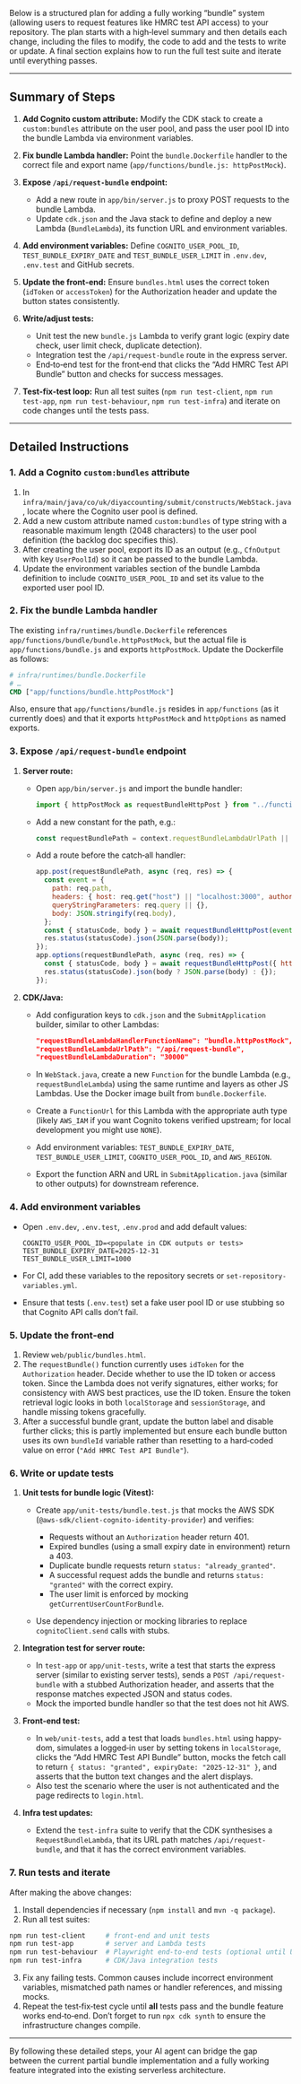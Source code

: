 Below is a structured plan for adding a fully working “bundle” system (allowing users to request features like HMRC test API access) to your repository.  The plan starts with a high‑level summary and then details each change, including the files to modify, the code to add and the tests to write or update.  A final section explains how to run the full test suite and iterate until everything passes.

---

## Summary of Steps

1. **Add Cognito custom attribute:** Modify the CDK stack to create a `custom:bundles` attribute on the user pool, and pass the user pool ID into the bundle Lambda via environment variables.
2. **Fix bundle Lambda handler:** Point the `bundle.Dockerfile` handler to the correct file and export name (`app/functions/bundle.js: httpPostMock`).
3. **Expose `/api/request-bundle` endpoint:**

    * Add a new route in `app/bin/server.js` to proxy POST requests to the bundle Lambda.
    * Update `cdk.json` and the Java stack to define and deploy a new Lambda (`BundleLambda`), its function URL and environment variables.
4. **Add environment variables:** Define `COGNITO_USER_POOL_ID`, `TEST_BUNDLE_EXPIRY_DATE` and `TEST_BUNDLE_USER_LIMIT` in `.env.dev`, `.env.test` and GitHub secrets.
5. **Update the front‑end:** Ensure `bundles.html` uses the correct token (`idToken` or `accessToken`) for the Authorization header and update the button states consistently.
6. **Write/adjust tests:**

    * Unit test the new `bundle.js` Lambda to verify grant logic (expiry date check, user limit check, duplicate detection).
    * Integration test the `/api/request-bundle` route in the express server.
    * End‑to‑end test for the front‑end that clicks the “Add HMRC Test API Bundle” button and checks for success messages.
7. **Test‑fix‑test loop:** Run all test suites (`npm run test-client`, `npm run test-app`, `npm run test-behaviour`, `npm run test-infra`) and iterate on code changes until the tests pass.

---

## Detailed Instructions

### 1. Add a Cognito `custom:bundles` attribute

1. In `infra/main/java/co/uk/diyaccounting/submit/constructs/WebStack.java`, locate where the Cognito user pool is defined.
2. Add a new custom attribute named `custom:bundles` of type string with a reasonable maximum length (2048 characters) to the user pool definition (the backlog doc specifies this).
3. After creating the user pool, export its ID as an output (e.g., `CfnOutput` with key `UserPoolId`) so it can be passed to the bundle Lambda.
4. Update the environment variables section of the bundle Lambda definition to include `COGNITO_USER_POOL_ID` and set its value to the exported user pool ID.

### 2. Fix the bundle Lambda handler

The existing `infra/runtimes/bundle.Dockerfile` references `app/functions/bundle/bundle.httpPostMock`, but the actual file is `app/functions/bundle.js` and exports `httpPostMock`.  Update the Dockerfile as follows:

```dockerfile
# infra/runtimes/bundle.Dockerfile
# …
CMD ["app/functions/bundle.httpPostMock"]
```

Also, ensure that `app/functions/bundle.js` resides in `app/functions` (as it currently does) and that it exports `httpPostMock` and `httpOptions` as named exports.

### 3. Expose `/api/request-bundle` endpoint

1. **Server route:**

    * Open `app/bin/server.js` and import the bundle handler:

      ```js
      import { httpPostMock as requestBundleHttpPost } from "../functions/bundle.js";
      ```
    * Add a new constant for the path, e.g.:

      ```js
      const requestBundlePath = context.requestBundleLambdaUrlPath || "/api/request-bundle";
      ```
    * Add a route before the catch‑all handler:

      ```js
      app.post(requestBundlePath, async (req, res) => {
        const event = {
          path: req.path,
          headers: { host: req.get("host") || "localhost:3000", authorization: req.headers.authorization },
          queryStringParameters: req.query || {},
          body: JSON.stringify(req.body),
        };
        const { statusCode, body } = await requestBundleHttpPost(event);
        res.status(statusCode).json(JSON.parse(body));
      });
      app.options(requestBundlePath, async (req, res) => {
        const { statusCode, body } = await requestBundleHttpPost({ httpMethod: "OPTIONS" });
        res.status(statusCode).json(body ? JSON.parse(body) : {});
      });
      ```

2. **CDK/Java:**

    * Add configuration keys to `cdk.json` and the `SubmitApplication` builder, similar to other Lambdas:

      ```json
      "requestBundleLambdaHandlerFunctionName": "bundle.httpPostMock",
      "requestBundleLambdaUrlPath": "/api/request-bundle",
      "requestBundleLambdaDuration": "30000"
      ```
    * In `WebStack.java`, create a new `Function` for the bundle Lambda (e.g., `requestBundleLambda`) using the same runtime and layers as other JS Lambdas.  Use the Docker image built from `bundle.Dockerfile`.
    * Create a `FunctionUrl` for this Lambda with the appropriate auth type (likely `AWS_IAM` if you want Cognito tokens verified upstream; for local development you might use `NONE`).
    * Add environment variables: `TEST_BUNDLE_EXPIRY_DATE`, `TEST_BUNDLE_USER_LIMIT`, `COGNITO_USER_POOL_ID`, and `AWS_REGION`.
    * Export the function ARN and URL in `SubmitApplication.java` (similar to other outputs) for downstream reference.

### 4. Add environment variables

* Open `.env.dev`, `.env.test`, `.env.prod` and add default values:

  ```env
  COGNITO_USER_POOL_ID=<populate in CDK outputs or tests>
  TEST_BUNDLE_EXPIRY_DATE=2025-12-31
  TEST_BUNDLE_USER_LIMIT=1000
  ```
* For CI, add these variables to the repository secrets or `set-repository-variables.yml`.
* Ensure that tests (`.env.test`) set a fake user pool ID or use stubbing so that Cognito API calls don’t fail.

### 5. Update the front‑end

1. Review `web/public/bundles.html`.
2. The `requestBundle()` function currently uses `idToken` for the `Authorization` header.  Decide whether to use the ID token or access token.  Since the Lambda does not verify signatures, either works; for consistency with AWS best practices, use the ID token.  Ensure the token retrieval logic looks in both `localStorage` and `sessionStorage`, and handle missing tokens gracefully.
3. After a successful bundle grant, update the button label and disable further clicks; this is partly implemented but ensure each bundle button uses its own `bundleId` variable rather than resetting to a hard‑coded value on error (`"Add HMRC Test API Bundle"`).

### 6. Write or update tests

1. **Unit tests for bundle logic (Vitest):**

    * Create `app/unit-tests/bundle.test.js` that mocks the AWS SDK (`@aws-sdk/client-cognito-identity-provider`) and verifies:

        * Requests without an `Authorization` header return 401.
        * Expired bundles (using a small expiry date in environment) return a 403.
        * Duplicate bundle requests return `status: "already_granted"`.
        * A successful request adds the bundle and returns `status: "granted"` with the correct expiry.
        * The user limit is enforced by mocking `getCurrentUserCountForBundle`.
    * Use dependency injection or mocking libraries to replace `cognitoClient.send` calls with stubs.

2. **Integration test for server route:**

    * In `test-app` or `app/unit-tests`, write a test that starts the express server (similar to existing server tests), sends a `POST /api/request-bundle` with a stubbed Authorization header, and asserts that the response matches expected JSON and status codes.
    * Mock the imported bundle handler so that the test does not hit AWS.

3. **Front‑end test:**

    * In `web/unit-tests`, add a test that loads `bundles.html` using happy-dom, simulates a logged‑in user by setting tokens in `localStorage`, clicks the “Add HMRC Test API Bundle” button, mocks the fetch call to return `{ status: "granted", expiryDate: "2025-12-31" }`, and asserts that the button text changes and the alert displays.
    * Also test the scenario where the user is not authenticated and the page redirects to `login.html`.

4. **Infra test updates:**

    * Extend the `test-infra` suite to verify that the CDK synthesises a `RequestBundleLambda`, that its URL path matches `/api/request-bundle`, and that it has the correct environment variables.

### 7. Run tests and iterate

After making the above changes:

1. Install dependencies if necessary (`npm install` and `mvn -q package`).
2. Run all test suites:

```bash
npm run test-client     # front-end and unit tests
npm run test-app        # server and Lambda tests
npm run test-behaviour  # Playwright end-to-end tests (optional until UI is finalised)
npm run test-infra      # CDK/Java integration tests
```

3. Fix any failing tests.  Common causes include incorrect environment variables, mismatched path names or handler references, and missing mocks.
4. Repeat the test‑fix‑test cycle until **all** tests pass and the bundle feature works end‑to‑end.  Don’t forget to run `npx cdk synth` to ensure the infrastructure changes compile.

---

By following these detailed steps, your AI agent can bridge the gap between the current partial bundle implementation and a fully working feature integrated into the existing serverless architecture.
